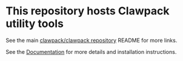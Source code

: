 # This repository hosts Clawpack utility tools

See the main [clawpack/clawpack repository](https://github.com/clawpack/clawpack)
 README for more links.  

See the [Documentation](https://www.clawpack.org/)
for more details and installation instructions.

